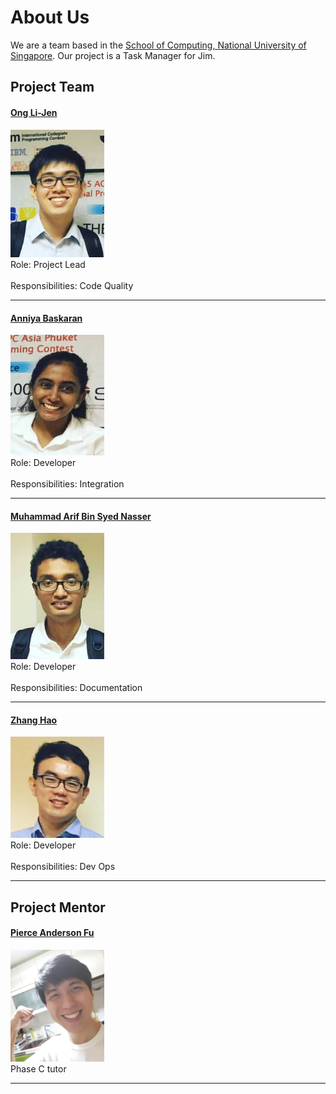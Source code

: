 # About Us

We are a team based in the [School of Computing, National University of Singapore](http://www.comp.nus.edu.sg).
Our project is a Task Manager for Jim.

## Project Team

#### [Ong Li-Jen]() <br>
<img src="images/OngLiJen.png" width="150"><br>
Role: Project Lead <br>  
Responsibilities: Code Quality

-----

#### [Anniya Baskaran]()
<img src="images/AnniyaB.png" width="150"><br>
Role: Developer <br>  
Responsibilities: Integration 

-----

#### [Muhammad Arif Bin Syed Nasser](https://github.com/Halo3fanz) 
<img src="images/M.Arif.png" width="150"><br>
Role: Developer <br>  
Responsibilities: Documentation

-----

#### [Zhang Hao]()
<img src="images/ZhangHao.png" width="150"><br>
Role: Developer <br>  
Responsibilities: Dev Ops

-----

## Project Mentor

#### [Pierce Anderson Fu]()
<img src="images/PierceAndersonFu.png" width="150"><br>
Phase C tutor

-----
